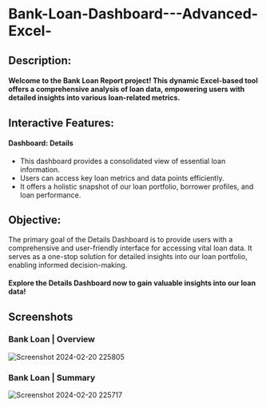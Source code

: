 # Bank-Loan-Dashboard---Advanced-Excel-

## Description:
#### Welcome to the Bank Loan Report project! This dynamic Excel-based tool offers a comprehensive analysis of loan data, empowering users with detailed insights into various loan-related metrics.

## Interactive Features:

#### Dashboard: Details
- This dashboard provides a consolidated view of essential loan information.
- Users can access key loan metrics and data points efficiently.
- It offers a holistic snapshot of our loan portfolio, borrower profiles, and loan performance.
  
## Objective:
The primary goal of the Details Dashboard is to provide users with a comprehensive and user-friendly interface for accessing vital loan data. It serves as a one-stop solution for detailed insights into our loan portfolio, enabling informed decision-making.

#### Explore the Details Dashboard now to gain valuable insights into our loan data!

## Screenshots 

### Bank Loan | Overview

![Screenshot 2024-02-20 225805](https://github.com/Shashankb1910/Power-Bi-Projects/assets/129300507/fe2f62eb-0afa-4b84-bc12-9b339b78045d)

### Bank Loan | Summary 

![Screenshot 2024-02-20 225717](https://github.com/Shashankb1910/Power-Bi-Projects/assets/129300507/3c8ad709-7959-4e9c-80d2-9c7ffcabcd56)

